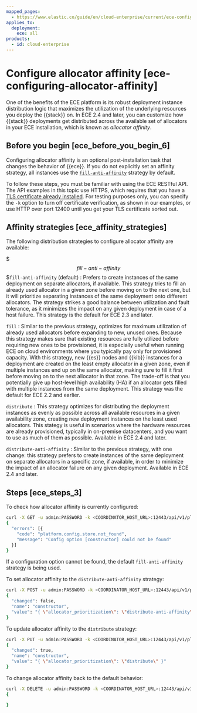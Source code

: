 ```yaml
---
mapped_pages:
  - https://www.elastic.co/guide/en/cloud-enterprise/current/ece-configuring-allocator-affinity.html
applies_to:
  deployment:
    ece: all
products:
  - id: cloud-enterprise
---
```


# Configure allocator affinity [ece-configuring-allocator-affinity]

One of the benefits of the ECE platform is its robust deployment instance distribution logic that maximizes the utilization of the underlying resources you deploy the {{stack}} on. In ECE 2.4 and later, you can customize how {{stack}} deployments get distributed across the available set of allocators in your ECE installation, which is known as *allocator affinity*.


## Before you begin [ece_before_you_begin_6] 

Configuring allocator affinity is an optional post-installation task that changes the behavior of {{ece}}. If you do not explicitly set an affinity strategy, all instances use the [`fill-anti-affinity`](#fill-anti-affinity) strategy by default.

To follow these steps, you must be familiar with using the ECE RESTful API. The API examples in this topic use HTTPS, which requires that you have a [TLS certificate already installed](../../security/secure-your-elastic-cloud-enterprise-installation/manage-security-certificates.md). For testing purposes only, you can specify the `-k` option to turn off certificate verification, as shown in our examples, or use HTTP over port 12400 until you get your TLS certificate sorted out.


## Affinity strategies [ece_affinity_strategies] 

The following distribution strategies to configure allocator affinity are available:

$$$fill-anti-affinity$$$`fill-anti-affinity` (default)
:   Prefers to create instances of the same deployment on separate allocators, if available. This strategy tries to fill an already used allocator in a given zone before moving on to the next one, but it will prioritize separating instances of the same deployment onto different allocators. The strategy strikes a good balance between utilization and fault tolerance, as it minimizes the impact on any given deployment in case of a host failure. This strategy is the default for ECE 2.3 and later.

`fill`
:   Similar to the previous strategy, optimizes for maximum utilization of already used allocators before expanding to new, unused ones. Because this strategy makes sure that existing resources are fully utilized before requiring new ones to be provisioned, it is especially useful when running ECE on cloud environments where you typically pay only for provisioned capacity. With this strategy, new {{es}} nodes and {{kib}} instances for a deployment are created on the least empty allocator in a given zone, even if multiple instances end up on the same allocator, making sure to fill it first before moving on to the next allocator in that zone. The trade-off is that you potentially give up host-level high availability (HA) if an allocator gets filled with multiple instances from the same deployment. This strategy was the default for ECE 2.2 and earlier.

`distribute`
:   This strategy optimizes for distributing the deployment instances as evenly as possible across all available resources in a given availability zone, creating new deployment instances on the least used allocators. This stategy is useful in scenarios where the hardware resources are already provisioned, typically in on-premise datacenters, and you want to use as much of them as possible. Available in ECE 2.4 and later.

`distribute-anti-affinity`
:   Similar to the previous strategy, with one change: this strategy prefers to create instances of the same deployment on separate allocators in a specific zone, if available, in order to minimize the impact of an allocator failure on any given deployment. Available in ECE 2.4 and later.


## Steps [ece_steps_3] 

To check how allocator affinity is currently configured:

```sh
curl -X GET -u admin:PASSWORD -k <COORDINATOR_HOST_URL>:12443/api/v1/platform/configuration/store/constructor
{
  "errors": [{
    "code": "platform.config.store.not_found",
    "message": "Config option [constructor] could not be found"
  }]
}
```

If a configuration option cannot be found, the default `fill-anti-affinity` strategy is being used.

To set allocator affinity to the `distribute-anti-affinity` strategy:

```sh
curl -X POST -u admin:PASSWORD -k <COORDINATOR_HOST_URL>:12443/api/v1/platform/configuration/store/constructor -H 'Content-Type: application/json' -d '{ "value": "{ \"allocator_prioritization\": \"distribute-anti-affinity\" }" }'
{
  "changed": false,
  "name": "constructor",
  "value": "{ \"allocator_prioritization\": \"distribute-anti-affinity\" }"
}
```

To update allocator affinity to the `distribute` strategy:

```sh
curl -X PUT -u admin:PASSWORD -k <COORDINATOR_HOST_URL>:12443/api/v1/platform/configuration/store/constructor -H 'Content-Type: application/json' -d '{ "value": "{ \"allocator_prioritization\": \"distribute\" }" }'
{
  "changed": true,
  "name": "constructor",
  "value": "{ \"allocator_prioritization\": \"distribute\" }"
}
```

To change allocator affinity back to the default behavior:

```sh
curl -X DELETE -u admin:PASSWORD -k <COORDINATOR_HOST_URL>:12443/api/v1/platform/configuration/store/constructor
{

}
```

